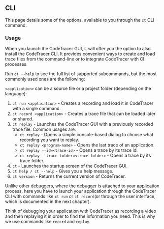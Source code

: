 ## CLI

This page details some of the options, available to you through the `ct` CLI command.

### Usage

When you launch the CodeTracer GUI, it will offer you the option to also install the CodeTracer CLI. It provides convenient ways to create and load trace files from the command-line or to integrate CodeTracer with CI processes.

Run `ct --help` to see the full list of supported subcommands, but the most commonly used ones are the following:

`<application>` can be a source file or a project folder (depending on the language):

1. `ct run <application>` - Creates a recording and load it in CodeTracer with a single command.
1. `ct record <application>` - Creates a trace file that can be loaded later or shared.
1. `ct replay` - Launches the CodeTracer GUI with a previously recorded trace file. Common usages are:
   - `ct replay` - Opens a simple console-based dialog to choose what recording you want to replay.
   - `ct replay <program-name>` - Opens the last trace of an application.
   - `ct replay --id=<trace-id>` - Opens a trace by its trace id.
   - `ct replay --trace-folder=<trace-folder>` - Opens a trace by its trace folder.
1. `ct` - Launches the startup screen of the CodeTracer GUI.
1. `ct help / ct --help` - Gives you a help message.
1. `ct version` - Returns the current version of CodeTracer.

Unlike other debuggers, where the debugger is attached to your application process, here you have to launch your application
through the CodeTracer CLI with commands like `ct run` or `ct record`(or through the user interface, which is documented in the next chapter).

Think of debugging your application with CodeTracer as recording a video and then replaying it in order to find
the information you need. This is why we use commands like `record` and `replay`.
